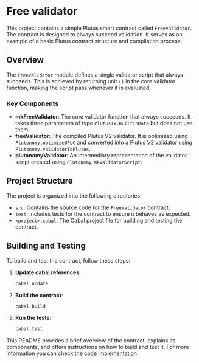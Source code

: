 # Free validator

This project contains a simple Plutus smart contract called `FreeValidator`. The contract is designed to always succeed validation. It serves as an example of a basic Plutus contract structure and compilation process.

## Overview

The `FreeValidator` module defines a single validator script that always succeeds. This is achieved by returning unit `()` in the core validator function, making the script pass whenever it is evaluated.

### Key Components

- **mkFreeValidator**: The core validator function that always succeeds. It takes three parameters of type `PlutusTx.BuiltinData` but does not use them.
- **freeValidator**: The compiled Plutus V2 validator. It is optimized using `Plutonomy.optimizeUPLC` and converted into a Plutus V2 validator using `Plutonomy.validatorToPlutus`.
- **plutonomyValidator**: An intermediary representation of the validator script created using `Plutonomy.mkValidatorScript`.

## Project Structure

The project is organized into the following directories:

- `src`: Contains the source code for the `FreeValidator` contract.
- `test`: Includes tests for the contract to ensure it behaves as expected.
- `<project>.cabal`: The Cabal project file for building and testing the contract.

## Building and Testing

To build and test the contract, follow these steps:
1. **Update cabal references**:
   ```bash
   cabal update
   ```

2. **Build the contract**:
   ```bash
   cabal build
   ```

3. **Run the tests**:
   ```bash
   cabal test
   ```

This README provides a brief overview of the contract, explains its components, and offers instructions on how to build and test it. For more information you can check [the code implementation](./src/FreeValidator.hs).
